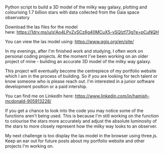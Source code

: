 Python script to build a 3D model of the milky way galaxy, plotting and colourising 1.7 billion stars with data collected from the Gaia space observatory

Download the las files for the model here: https://1drv.ms/u/s!Ao4LPyZvSCz6g40MCuX5-vSQIzf73g?e=pCuNQH

You can view the las model using: https://www.qgis.org/en/site/

In my evenings, after I'm finished work and studying, I often work on personal coding projects. At the moment I've been working on an older project of mine - building an accurate 3D model of the milky way galaxy. 

This project will eventually become the centrepiece of my portfolio website which I am in the process of building. So if you are looking for tech talent or know someone who is please reach out. I'm interested in a junior software development position or a paid intership. 

You can find me on LinkedIn here: https://www.linkedin.com/in/hamish-mcdonald-905913228/

If you get a chance to look into the code you may notice some of the functions aren't being used. This is because I'm still working on the function to colourise the stars more accurately and adjust the absolute luminosity of the stars to more closely represent how the milky way looks to an observer. 

My next challenge is too display the las model in the browser using three.js. Keep an ear out for future posts about my portfolio website and other projects I'm working on. 

